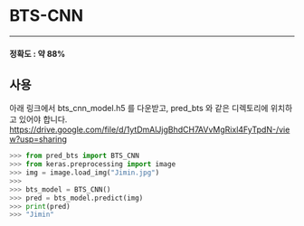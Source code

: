 # BTS-CNN
-----------------------
#### 정확도 : 약 88%

사용
-----------
아래 링크에서 bts_cnn_model.h5 를 다운받고, pred_bts 와 같은 디렉토리에 위치하고 있어야 합니다.
https://drive.google.com/file/d/1ytDmAlJjgBhdCH7AVvMgRixl4FyTpdN-/view?usp=sharing


``` python
>>> from pred_bts import BTS_CNN
>>> from keras.preprocessing import image
>>> img = image.load_img("Jimin.jpg")
>>>
>>> bts_model = BTS_CNN()
>>> pred = bts_model.predict(img)
>>> print(pred)
>>> "Jimin"
```
